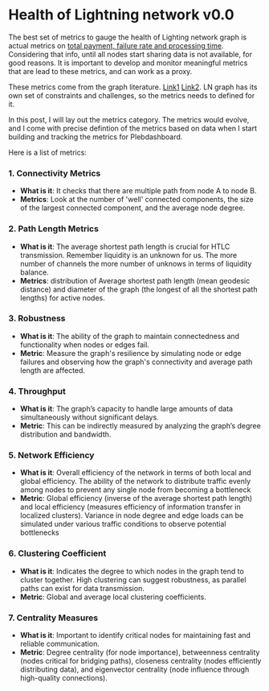 
#  Health of Lightning network v0.0

The best set of metrics to gauge the health of Lighting network graph is actual metrics on [total payment, failure rate and processing time](https://docs.google.com/spreadsheets/d/1N6pCpZLaz-_lRV5K2WmqYq-NFaxfbdB_6aKsiAuEt84/edit?usp=sharing). Considering that info, until all nodes start sharing data is not available, for good reasons. It is important to develop and monitor meaningful metrics that are lead to these metrics, and can work as a proxy.

These metrics come from the graph literature. [Link1](https://reference.wolfram.com/language/guide/GraphMeasures.html)  [Link2](https://link.springer.com/chapter/10.1007/978-3-642-23780-5_13). LN graph has its own set of constraints and challenges, so the metrics needs to defined for it.

In this post, I will lay out the metrics category. The metrics would evolve, and I come with precise defintion of the metrics based on data  when I start building and tracking the metrics for Plebdashboard.

Here is a list of metrics:

### 1. Connectivity Metrics

-   **What is it**:  It checks that there are multiple path from node A to node B.
-   **Metrics**: Look at the number of 'well' connected components, the size of the largest connected component, and the average node degree.

### 2. Path Length Metrics

-   **What is it**: The average shortest path length is crucial for HTLC transmission. Remember liquidity is an unknown for us.  The more number of channels the more number of unknows in terms of liquidity balance.
-   **Metrics**: distribution of Average shortest path length (mean geodesic distance) and diameter of the graph (the longest of all the shortest path lengths) for active nodes.

### 3. Robustness

-   **What is it**: The ability of the graph to maintain connectedness and functionality when nodes or edges fail.
-   **Metric**: Measure the graph's resilience by simulating node or edge failures and observing how the graph's connectivity and average path length are affected.

### 4. **Throughput**

-   **What is it**: The graph’s capacity to handle large amounts of data simultaneously without significant delays.
-   **Metric**: This can be indirectly measured by analyzing the graph’s degree distribution and bandwidth.

### 5. **Network Efficiency**

-   **What is it**: Overall efficiency of the network in terms of both local and global efficiency. The ability of the network to distribute traffic evenly among nodes to prevent any single node from becoming a bottleneck
-   **Metric**: Global efficiency (inverse of the average shortest path length) and local efficiency (measures efficiency of information transfer in localized clusters). Variance in node degree and edge loads can be simulated under various traffic conditions to observe potential bottlenecks

### 6. **Clustering Coefficient**

-   **What is it**: Indicates the degree to which nodes in the graph tend to cluster together. High clustering can suggest robustness, as parallel paths can exist for data transmission.
-   **Metric**: Global and average local clustering coefficients.

### 7. **Centrality Measures**

-   **What is it**: Important to identify critical nodes for maintaining fast and reliable communication.
-   **Metric**: Degree centrality (for node importance), betweenness centrality (nodes critical for bridging paths), closeness centrality (nodes efficiently distributing data), and eigenvector centrality (node influence through high-quality connections).




<!--stackedit_data:
eyJoaXN0b3J5IjpbMTI3OTM2Mzg2MiwtMTc1MTgxMTQ5NiwtMT
E2MTQ5MzgwNSwxOTQyNjQyODcyLDExNDY4MzIzMjgsODY4NTQ4
NTI5LDIwOTg2MjQ1ODEsMjI4NjQ2Mzk0LDExODEyNDY4MDEsMT
EyNjY3NDMzNCw2ODc4ODMyMDksLTgxNjg4MjY5NiwtMTg1MjQw
MDU5OCwtMjAwNDE2NDE5OCwxNDcyNDc1Mzk3XX0=
-->